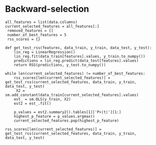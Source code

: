 # Backward-selection    
    all_features = list(data.columns)
    current_selected_features = all_features[:]
     removed_features = []
     number_of_best_features = 5
     rss_scores = {}

    def get_test_rss(features, data_train, y_train, data_test, y_test):
    	lin_reg = LinearRegression()
    	lin_reg.fit(data_train[features].values, y_train.to_numpy())
    	predictions = lin_reg.predict(data_test[features].values) 
    	return RSS(predictions, y_test.to_numpy())
    
    while len(current_selected_features) != number_of_best_features:
    	rss_scores[len(current_selected_features)] = get_test_rss(current_selected_features, data_train, y_train, data_test, y_test)
   		 X2 = sm.add_constant(data_train[current_selected_features].values)
    	est_ = sm.OLS(y_train, X2)
    	est2 = est_.fit()
   
    	p_values = est2.summary2().tables[1]['P>|t|'][1:]
    	highest_p_feature = p_values.argmax()
    	current_selected_features.pop(highest_p_feature)
    
    rss_scores[len(current_selected_features)] = get_test_rss(current_selected_features, data_train, y_train, data_test, y_test)
